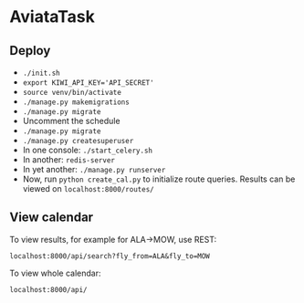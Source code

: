 # AviataTask

## Deploy

* `./init.sh`
* `export KIWI_API_KEY='API_SECRET'`
* `source venv/bin/activate`
* `./manage.py makemigrations`
* `./manage.py migrate`
* Uncomment the schedule
* `./manage.py migrate`
* `./manage.py createsuperuser`
* In one console: `./start_celery.sh`
* In another: `redis-server`
* In yet another: `./manage.py runserver`
* Now, run `python create_cal.py` to initialize route queries. Results can be viewed on `localhost:8000/routes/`

## View calendar

To view results, for example for ALA->MOW, use REST:

`localhost:8000/api/search?fly_from=ALA&fly_to=MOW`

To view whole calendar:

`localhost:8000/api/`
